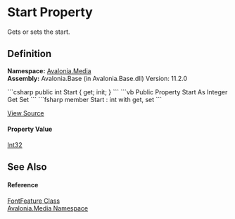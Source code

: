 # Start Property


Gets or sets the start.



## Definition
**Namespace:** <a href="N_Avalonia_Media">Avalonia.Media</a>  
**Assembly:** Avalonia.Base (in Avalonia.Base.dll) Version: 11.2.0

<Tabs groupId="api-code-preview">
<TabItem value="csharp" label="C#">
```csharp
public int Start { get; init; }
```
</TabItem>
<TabItem value="vb" label="VB">
```vb
Public Property Start As Integer
	Get
	Set
```
</TabItem>
<TabItem value="fsharp" label="F#">
```fsharp
member Start : int with get, set
```
</TabItem>
</Tabs>



<a href="https://github.com/AvaloniaUI/Avalonia/tree/master/src/Avalonia.Base/Media/FontFeature.cs#L36" title="View the source code">View Source</a>



#### Property Value
<a href="https://learn.microsoft.com/dotnet/api/system.int32" target="_blank" rel="noopener noreferrer">Int32</a>

## See Also


#### Reference
<a href="T_Avalonia_Media_FontFeature">FontFeature Class</a>  
<a href="N_Avalonia_Media">Avalonia.Media Namespace</a>  

